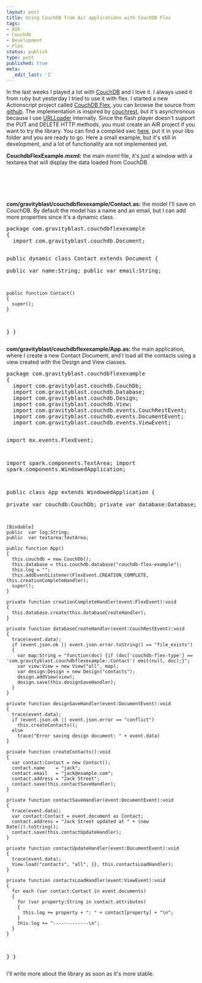 ```yaml
---
layout: post
title: Using CouchDB from Air applications with CouchDB Flex
tags:
- AIR
- Couchdb
- Development
- Flex
status: publish
type: post
published: true
meta:
  _edit_last: '1'
---
```

In the last weeks I played a lot with <a href="http://couchdb.apache.org/" title="CouchDB">CouchDB</a> and I love it. I always used it from ruby but yesterday I tried to use it with flex. I started a new Actionscript project called <a href="http://github.com/pilu/couchdb-flex" title="CouchDB Flex">CouchDB Flex</a>, you can browse the source from <a href="http://github.com/pilu/couchdb-flex" title="CouchDB Flex on Github">github</a>. The implementation is inspired by <a href="http://github.com/jchris/couchrest">couchrest</a>, but it's asynchronous because I use <a href="http://livedocs.adobe.com/flex/3/langref/flash/net/URLLoader.html" title="URLLoaer">URLLoader</a> internally. Since the flash player  doesn't support the PUT and DELETE HTTP methods, you must create an AIR project if you want to try the library.  You can find a compiled swc <a href="http://github.com/pilu/couchdb-flex/downloads">here</a>, put it in your libs folder and you are ready to go. Here a small example, but it's still in development, and a lot of functionality are not implemented yet.

<p><strong>CouchdbFlexExample.mxml:</strong> the main mxml file, it's just a window with a textarea that will display the data loaded from CouchDB.</p>
<pre lang="actionscript3">
<?xml version="1.0" encoding="utf-8"?>
<c:App xmlns:fx="http://ns.adobe.com/mxml/2009" xmlns:s="library://ns.adobe.com/flex/spark" xmlns:c="com.gravityblast.couchdbflexexample.*">
  <s:TextArea id="textarea" width="100%" height="100%" text="{log}"/>			
</c:App>
</pre>

<p><strong>com/gravityblast/couchdbflexexample/Contact.as:</strong> the model I'll save on CouchDB. By default the model has a name and an email, but I can add more properties since it's a dynamic class.</p>
<pre lang="actionscript3">
package com.gravityblast.couchdbflexexample
{
  import com.gravityblast.couchdb.Document;

  public dynamic class Contact extends Document
  {		
    public var name:String;
    public var email:String;
		
    public function Contact()
    {
      super();
    }
  }
}
</pre>

<p><strong>com/gravityblast/couchdbflexexample/App.as:</strong> the main application, where I create a new Contact Document, and I load all the contacts using a view created with the Design and View classes.</p>
<pre lang="actionscript3">
package com.gravityblast.couchdbflexexample
{
  import com.gravityblast.couchdb.CouchDb;
  import com.gravityblast.couchdb.Database;
  import com.gravityblast.couchdb.Design;
  import com.gravityblast.couchdb.View;
  import com.gravityblast.couchdb.events.CouchRestEvent;
  import com.gravityblast.couchdb.events.DocumentEvent;
  import com.gravityblast.couchdb.events.ViewEvent;
	
  import mx.events.FlexEvent;
	
  import spark.components.TextArea;
  import spark.components.WindowedApplication;
	
  public class App extends WindowedApplication
  {		
    private var couchdb:CouchDb;
    private var database:Database;
		
    [Bindable]
    public 	var log:String;
    public 	var textarea:TextArea;
		
    public function App()
    {			
      this.couchdb = new CouchDb();
      this.database = this.couchdb.database("couchdb-flex-example");
      this.log = "";
      this.addEventListener(FlexEvent.CREATION_COMPLETE, this.creationCompleteHandler);
      super();
    }
		
    private function creationCompleteHandler(event:FlexEvent):void
    {			
      this.database.create(this.databaseCreateHandler);	
    }
		
    private function databaseCreateHandler(event:CouchRestEvent):void
    {
      trace(event.data);
      if (event.json.ok || event.json.error.toString() == "file_exists")
      {
        var map:String = "function(doc) {if (doc['couchdb-flex-type'] == 'com.gravityblast.couchdbflexexample::Contact') emit(null, doc);}";
        var view:View = new View("all", map);
        var design:Design = new Design("contacts");
        design.addView(view);
        design.save(this.designSaveHandler);	
      }
    }
		
    private function designSaveHandler(event:DocumentEvent):void
    {
      trace(event.data);									
      if (event.json.ok || event.json.error == "conflict")			
        this.createContacts();
      else
        trace("Error saving design document: " + event.data)			
    }
		
    private function createContacts():void
    {
      var contact:Contact = new Contact();
      contact.name    = "jack";
      contact.email   = "jack@example.com";
      contact.address = "Jack Street";
      contact.save(this.contactSaveHandler);			
    }
		
    private function contactSaveHandler(event:DocumentEvent):void
    {			
      trace(event.data);
      var contact:Contact = event.document as Contact;
      contact.address = "Jack Street updated at " + (new Date()).toString();
      contact.save(this.contactUpdateHandler);			
    }
		
    private function contactUpdateHandler(event:DocumentEvent):void
    {			
      trace(event.data);
      View.load("contacts", "all", {}, this.contactsLoadHandler);
    }
		
    private function contactsLoadHandler(event:ViewEvent):void
    {					
      for each (var contact:Contact in event.documents)
      {
        for (var property:String in contact.attributes)
        {
          this.log += property + ": " + contact[property] + "\n";	
        }
        this.log += "-------------\n";
      }
    }
  }
}
</pre>

<p>I'll write more about the library as soon as it's more stable.</p>
